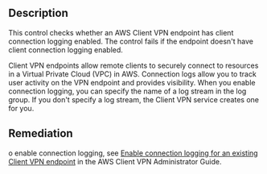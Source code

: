 ## Description

This control checks whether an AWS Client VPN endpoint has client connection logging enabled. The control fails if the endpoint doesn't have client connection logging enabled.

Client VPN endpoints allow remote clients to securely connect to resources in a Virtual Private Cloud (VPC) in AWS. Connection logs allow you to track user activity on the VPN endpoint and provides visibility. When you enable connection logging, you can specify the name of a log stream in the log group. If you don't specify a log stream, the Client VPN service creates one for you.

## Remediation

o enable connection logging, see [Enable connection logging for an existing Client VPN endpoint](https://docs.aws.amazon.com/vpn/latest/clientvpn-admin/cvpn-working-with-connection-logs.html#create-connection-log-existing) in the AWS Client VPN Administrator Guide.
